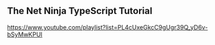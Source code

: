 ## The Net Ninja TypeScript Tutorial

https://www.youtube.com/playlist?list=PL4cUxeGkcC9gUgr39Q_yD6v-bSyMwKPUI